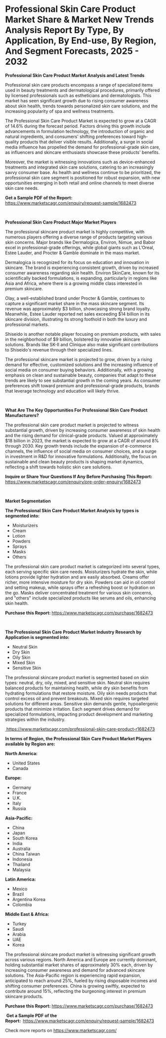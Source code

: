 <p><h1>Professional Skin Care Product Market Share & Market New Trends Analysis Report By Type, By Application, By End-use, By Region, And Segment Forecasts, 2025 - 2032</h1></p><p><strong>Professional Skin Care Product Market Analysis and Latest Trends</strong></p>
<p><p>Professional skin care products encompass a range of specialized items used in beauty treatments and dermatological procedures, primarily offered by licensed professionals such as estheticians and dermatologists. This market has seen significant growth due to rising consumer awareness about skin health, trends towards personalized skin care solutions, and the increasing popularity of spa and wellness treatments. </p><p>The Professional Skin Care Product Market is expected to grow at a CAGR of 14.6% during the forecast period. Factors driving this growth include advancements in formulation technology, the introduction of organic and natural ingredients, and consumers' shifting preferences toward high-quality products that deliver visible results. Additionally, a surge in social media influence has propelled the demand for professional-grade skin care, as influencers and skincare enthusiasts showcase these products' benefits. </p><p>Moreover, the market is witnessing innovations such as device-enhanced treatments and integrated skin care solutions, catering to an increasingly savvy consumer base. As health and wellness continue to be prioritized, the professional skin care segment is positioned for robust expansion, with new opportunities emerging in both retail and online channels to meet diverse skin care needs.</p></p>
<p><strong>Get a Sample PDF of the Report:&nbsp;</strong> <a href="https://www.marketscagr.com/enquiry/request-sample/1682473?utm_campaign=2235&utm_medium=2&utm_source=Github&utm_content=ia&utm_term=08022025&utm_id=professional-skin-care-product">https://www.marketscagr.com/enquiry/request-sample/1682473</a></p>
<p>&nbsp;</p>
<p><strong>Professional Skin Care Product Major Market Players</strong></p>
<p><p>The professional skincare product market is highly competitive, with numerous players offering a diverse range of products targeting various skin concerns. Major brands like Dermalogica, Environ, Nimue, and Babor excel in professional-grade offerings, while global giants such as L’Oreal, Estee Lauder, and Procter & Gamble dominate in the mass market.</p><p>Dermalogica is recognized for its focus on education and innovation in skincare. The brand is experiencing consistent growth, driven by increased consumer awareness regarding skin health. Environ SkinCare, known for its scientifically backed formulations, is expanding, particularly in regions like Asia and Africa, where there is a growing middle class interested in premium skincare.</p><p>Olay, a well-established brand under Procter & Gamble, continues to capture a significant market share in the mass skincare segment. Its revenue was approximately $3 billion, showcasing strong brand loyalty. Meanwhile, Estee Lauder reported net sales exceeding $14 billion in its skincare division, illustrating its strong foothold in both the luxury and professional markets.</p><p>Shiseido is another notable player focusing on premium products, with sales in the neighborhood of $9 billion, bolstered by innovative skincare solutions. Brands like SK-II and Clinique also make significant contributions to Shiseido's revenue through their specialized lines.</p><p>The professional skincare market is projected to grow, driven by a rising demand for effective, customized solutions and the increasing influence of social media on consumer buying behaviors. Additionally, with a growing emphasis on clean and sustainable beauty, companies that adapt to these trends are likely to see substantial growth in the coming years. As consumer preferences shift toward premium and professional-grade products, brands that leverage technology and education will likely thrive.</p></p>
<p>&nbsp;</p>
<p><strong>What Are The Key Opportunities For Professional Skin Care Product Manufacturers?</strong></p>
<p><p>The professional skin care product market is projected to witness substantial growth, driven by increasing consumer awareness of skin health and the rising demand for clinical-grade products. Valued at approximately $18 billion in 2023, the market is expected to grow at a CAGR of around 8% through 2030. Key growth trends include the expansion of e-commerce channels, the influence of social media on consumer choices, and a surge in investment in R&D for innovative formulations. Additionally, the focus on sustainable and clean beauty products is shaping market dynamics, reflecting a shift towards holistic skin care solutions.</p></p>
<p><strong>Inquire or Share Your Questions If Any Before Purchasing This Report:</strong> <a href="https://www.marketscagr.com/enquiry/pre-order-enquiry/1682473?utm_campaign=2235&utm_medium=2&utm_source=Github&utm_content=ia&utm_term=08022025&utm_id=professional-skin-care-product">https://www.marketscagr.com/enquiry/pre-order-enquiry/1682473</a></p>
<p>&nbsp;</p>
<p><strong>Market Segmentation</strong></p>
<p><strong>The Professional Skin Care Product Market Analysis by types is segmented into:</strong></p>
<p><ul><li>Moisturizers</li><li>Cream</li><li>Lotion</li><li>Powders</li><li>Sprays</li><li>Masks</li><li>Others</li></ul></p>
<p><p>The professional skin care product market is categorized into several types, each serving specific skin care needs. Moisturizers hydrate the skin, while lotions provide lighter hydration and are easily absorbed. Creams offer richer, more intensive moisture for dry skin. Powders can aid in oil control and setting makeup, while sprays offer a refreshing boost or hydration on the go. Masks deliver concentrated treatment for various skin concerns, and "others" include specialized products like serums and oils, enhancing skin health.</p></p>
<p><strong>Purchase this Report:&nbsp;</strong><a href="https://www.marketscagr.com/purchase/1682473?utm_campaign=2235&utm_medium=2&utm_source=Github&utm_content=ia&utm_term=08022025&utm_id=professional-skin-care-product">https://www.marketscagr.com/purchase/1682473</a></p>
<p>&nbsp;</p>
<p><strong>The Professional Skin Care Product Market Industry Research by Application is segmented into:</strong></p>
<p><ul><li>Neutral Skin</li><li>Dry Skin</li><li>Oily Skin</li><li>Mixed Skin</li><li>Sensitive Skin</li></ul></p>
<p><p>The professional skincare product market is segmented based on skin types: neutral, dry, oily, mixed, and sensitive skin. Neutral skin requires balanced products for maintaining health, while dry skin benefits from hydrating formulations that restore moisture. Oily skin needs products that control excess oil and prevent breakouts. Mixed skin requires targeted solutions for different areas. Sensitive skin demands gentle, hypoallergenic products that minimize irritation. Each segment drives demand for specialized formulations, impacting product development and marketing strategies within the industry.</p></p>
<p><a href="https://www.marketscagr.com/professional-skin-care-product-r1682473?utm_campaign=2235&utm_medium=2&utm_source=Github&utm_content=ia&utm_term=08022025&utm_id=professional-skin-care-product">&nbsp;https://www.marketscagr.com/professional-skin-care-product-r1682473</a></p>
<p><strong>In terms of Region, the Professional Skin Care Product Market Players available by Region are:</strong></p>
<p>
    <p> <strong> North America: </strong>
        <ul>
            <li>United States</li>
            <li>Canada</li>
        </ul>
        </p> 
    <p> <strong> Europe: </strong>
        <ul>
            <li>Germany</li>
            <li>France</li>
            <li>U.K.</li>
            <li>Italy</li>
            <li>Russia</li>
        </ul>
        </p> 
    <p> <strong> Asia-Pacific: </strong>
        <ul>
            <li>China</li>
            <li>Japan</li>
            <li>South Korea</li>
            <li>India</li>
            <li>Australia</li>
            <li>China Taiwan</li>
            <li>Indonesia</li>
            <li>Thailand</li>
            <li>Malaysia</li>
        </ul>
        </p> 
    <p> <strong> Latin America: </strong>
        <ul>
            <li>Mexico</li>
            <li>Brazil</li>
            <li>Argentina Korea</li>
            <li>Colombia</li>
        </ul>
        </p> 
    <p> <strong> Middle East & Africa: </strong>
        <ul>
            <li>Turkey</li>
            <li>Saudi</li>
            <li>Arabia</li>
            <li>UAE</li>
            <li>Korea</li>
        </ul>
    </p>
    </p>
<p><p>The professional skincare product market is witnessing significant growth across various regions. North America and Europe are currently dominant, holding substantial market shares of approximately 30% each, driven by increasing consumer awareness and demand for advanced skincare solutions. The Asia-Pacific region is experiencing rapid expansion, anticipated to reach around 25%, fueled by rising disposable incomes and shifting consumer preferences. China is growing swiftly, expected to contribute around 15%, reflecting the burgeoning interest in premium skincare products.</p></p>
<p><strong>Purchase this Report: </strong><a href="https://www.marketscagr.com/purchase/1682473?utm_campaign=2235&utm_medium=2&utm_source=Github&utm_content=ia&utm_term=08022025&utm_id=professional-skin-care-product">https://www.marketscagr.com/purchase/1682473</a></p>
<p>&nbsp;<strong>Get a Sample PDF of the Report:&nbsp;&nbsp;</strong><a href="https://www.marketscagr.com/enquiry/request-sample/1682473?utm_campaign=2235&utm_medium=2&utm_source=Github&utm_content=ia&utm_term=08022025&utm_id=professional-skin-care-product">https://www.marketscagr.com/enquiry/request-sample/1682473</a></p>
<p><strong></strong></p>
<p>Check more reports on <a href="https://www.marketscagr.com/?utm_campaign=2235&utm_medium=2&utm_source=Github&utm_content=ia&utm_term=08022025&utm_id=professional-skin-care-product">https://www.marketscagr.com/</a></p>